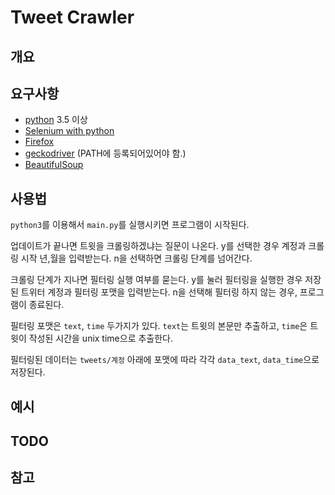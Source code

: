 # Tweet Crawler
## 개요
## 요구사항
- [python](https://www.python.org/) 3.5 이상
- [Selenium with python](http://selenium-python.readthedocs.io/)
- [Firefox](https://www.mozilla.org/ko/firefox/)
- [geckodriver](https://github.com/mozilla/geckodriver) (PATH에 등록되어있어야 함.)
- [BeautifulSoup](https://www.crummy.com/software/BeautifulSoup/)
## 사용법
`python3`를 이용해서 `main.py`를 실행시키면 프로그램이 시작된다.

업데이트가 끝나면 트윗을 크롤링하겠냐는 질문이 나온다. y를 선택한 경우 계정과 크롤링 시작 년,월을 입력받는다. n을 선택하면 크롤링 단계를 넘어간다.

크롤링 단계가 지나면 필터링 실행 여부를 묻는다. y를 눌러 필터링을 실행한 경우 저장된 트위터 계정과 필터링 포맷을 입력받는다. n을 선택해 필터링 하지 않는 경우, 프로그램이 종료된다.

필터링 포맷은 `text`, `time` 두가지가 있다. `text`는 트윗의 본문만 추출하고, `time`은 트윗이 작성된 시간을 unix time으로 추출한다.

필터링된 데이터는 `tweets/계정` 아래에 포맷에 따라 각각 `data_text`, `data_time`으로 저장된다.
## 예시
## TODO
## 참고